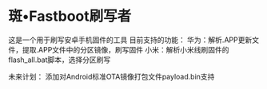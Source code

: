 # 斑•Fastboot刷写者
这是一个用于刷写安卓手机固件的工具
目前支持的功能：
华为：解析.APP更新文件，提取.APP文件中的分区镜像，刷写固件
小米：解析小米线刷固件的flash_all.bat脚本，选择分区刷写

未来计划：
添加对Android标准OTA镜像打包文件payload.bin支持
